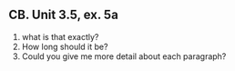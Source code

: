 ## CB. Unit 3.5, ex. 5a
1. what is that exactly?
2. How long should it be?
3. Could you give me more detail about each paragraph?
